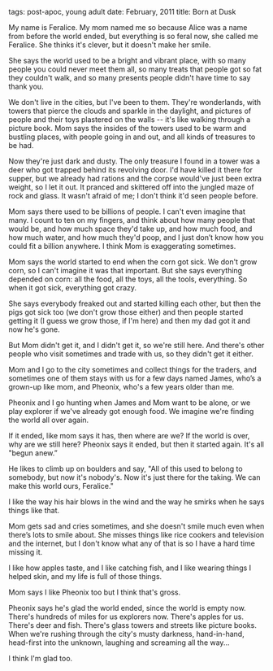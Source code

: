 tags: post-apoc, young adult
date: February, 2011
title: Born at Dusk

My name is Feralice. My mom named me so because Alice was a name from before the world ended, but everything is so feral now, she called me Feralice. She thinks it's clever, but it doesn't make her smile.

She says the world used to be a bright and vibrant place, with so many people you could never meet them all, so many treats that people got so fat they couldn't walk, and so many presents people didn't have time to say thank you.

We don't live in the cities, but I've been to them. They're wonderlands, with towers that pierce the clouds and sparkle in the daylight, and pictures of people and their toys plastered on the walls -- it's like walking through a picture book. Mom says the insides of the towers used to be warm and bustling places, with people going in and out, and all kinds of treasures to be had.

Now they're just dark and dusty. The only treasure I found in a tower was a deer who got trapped behind its revolving door. I'd have killed it there for supper, but we already had rations and the corpse would've just been extra weight, so I let it out. It pranced and skittered off into the jungled maze of rock and glass. It wasn't afraid of me; I don't think it'd seen people before.

Mom says there used to be billions of people. I can't even imagine that many. I count to ten on my fingers, and think about how many people that would be, and how much space they'd take up, and how much food, and how much water, and how much they'd poop, and I just don’t know how you could fit a billion anywhere. I think Mom is exaggerating sometimes.

Mom says the world started to end when the corn got sick. We don't grow corn, so I can't imagine it was that important. But she says everything depended on corn: all the food, all the toys, all the tools, everything. So when it got sick, everything got crazy.

She says everybody freaked out and started killing each other, but then the pigs got sick too (we don't grow those either) and then people started getting it (I guess we grow those, if I'm here) and then my dad got it and now he's gone.

But Mom didn't get it, and I didn't get it, so we're still here. And there's other people who visit sometimes and trade with us, so they didn't get it either.

Mom and I go to the city sometimes and collect things for the traders, and sometimes one of them stays with us for a few days named James, who’s a grown-up like mom,  and Pheonix, who's a few years older than me.

Pheonix and I go hunting when James and Mom want to be alone, or we play explorer if we've already got enough food. We imagine we're finding the world all over again.

If it ended, like mom says it has, then where are we? If the world is over, why are we still here? Pheonix says it ended, but then it started again. It's all "begun anew.”

He likes to climb up on boulders and say, "All of this used to belong to somebody, but now it's nobody's. Now it's just there for the taking. We can make this world ours, Feralice."

I like the way his hair blows in the wind and the way he smirks when he says things like that.

Mom gets sad and cries sometimes, and she doesn't smile much even when there’s lots to smile about. She misses things like rice cookers and television and the internet, but I don't know what any of that is so I have a hard time missing it.

I like how apples taste, and I like catching fish, and I like wearing things I helped skin, and my life is full of those things.

Mom says I like Pheonix too but I think that's gross.

Pheonix says he's glad the world ended, since the world is empty now. There's hundreds of miles for us explorers now. There's apples for us. There's deer and fish. There's glass towers and streets like picture books. When we're rushing through the city's musty darkness, hand-in-hand, head-first into the unknown, laughing and screaming all the way...

I think I'm glad too.